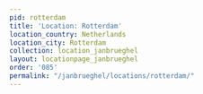 ```yaml
---
pid: rotterdam
title: 'Location: Rotterdam'
location_country: Netherlands
location_city: Rotterdam
collection: location_janbrueghel
layout: locationpage_janbrueghel
order: '085'
permalink: "/janbrueghel/locations/rotterdam/"
---
```

